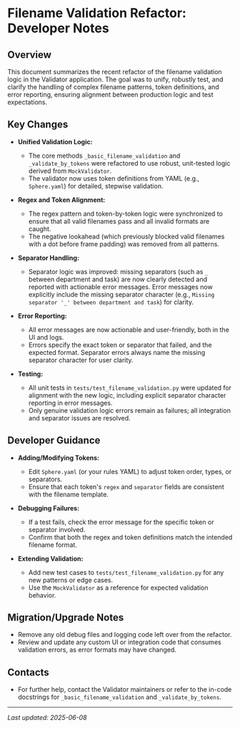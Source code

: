 # Filename Validation Refactor: Developer Notes

## Overview
This document summarizes the recent refactor of the filename validation logic in the Validator application. The goal was to unify, robustly test, and clarify the handling of complex filename patterns, token definitions, and error reporting, ensuring alignment between production logic and test expectations.

## Key Changes

- **Unified Validation Logic:**
  - The core methods `_basic_filename_validation` and `_validate_by_tokens` were refactored to use robust, unit-tested logic derived from `MockValidator`.
  - The validator now uses token definitions from YAML (e.g., `Sphere.yaml`) for detailed, stepwise validation.

- **Regex and Token Alignment:**
  - The regex pattern and token-by-token logic were synchronized to ensure that all valid filenames pass and all invalid formats are caught.
  - The negative lookahead (which previously blocked valid filenames with a dot before frame padding) was removed from all patterns.

- **Separator Handling:**
  - Separator logic was improved: missing separators (such as `_` between department and task) are now clearly detected and reported with actionable error messages. Error messages now explicitly include the missing separator character (e.g., `Missing separator '_' between department and task`) for clarity.

- **Error Reporting:**
  - All error messages are now actionable and user-friendly, both in the UI and logs.
  - Errors specify the exact token or separator that failed, and the expected format. Separator errors always name the missing separator character for user clarity.

- **Testing:**
  - All unit tests in `tests/test_filename_validation.py` were updated for alignment with the new logic, including explicit separator character reporting in error messages.
  - Only genuine validation logic errors remain as failures; all integration and separator issues are resolved.

## Developer Guidance

- **Adding/Modifying Tokens:**
  - Edit `Sphere.yaml` (or your rules YAML) to adjust token order, types, or separators.
  - Ensure that each token's `regex` and `separator` fields are consistent with the filename template.

- **Debugging Failures:**
  - If a test fails, check the error message for the specific token or separator involved.
  - Confirm that both the regex and token definitions match the intended filename format.

- **Extending Validation:**
  - Add new test cases to `tests/test_filename_validation.py` for any new patterns or edge cases.
  - Use the `MockValidator` as a reference for expected validation behavior.

## Migration/Upgrade Notes
- Remove any old debug files and logging code left over from the refactor.
- Review and update any custom UI or integration code that consumes validation errors, as error formats may have changed.

## Contacts
- For further help, contact the Validator maintainers or refer to the in-code docstrings for `_basic_filename_validation` and `_validate_by_tokens`.

---
_Last updated: 2025-06-08_

